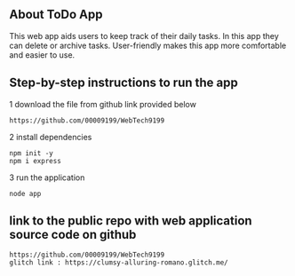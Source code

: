 ## About ToDo App

This web app aids users to keep track of their daily tasks. In this app they can delete or archive tasks. User-friendly makes this app more comfortable and easier to use.

## Step-by-step instructions to run the app

1 download the file from github link provided below
```
https://github.com/00009199/WebTech9199
```

2 install dependencies

```
npm init -y
npm i express
```
3 run the application

```
node app
```
## link to the public repo with web application source code on github

```
https://github.com/00009199/WebTech9199
glitch link : https://clumsy-alluring-romano.glitch.me/
```
